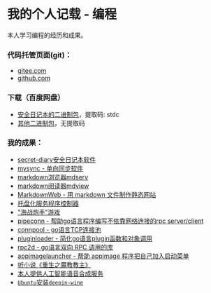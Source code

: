 # 我的个人记载 - 编程

本人学习编程的经历和成果。

### 代码托管页面(git)：
* [gitee.com](https://gitee.com/rocket049/)
* [github.com](https://github.com/rocket049/)

### 下载（百度网盘）
* [安全日记本的二进制包](https://pan.baidu.com/s/14Ltsh1WiuKhHgMA7KgA-dw)，提取码: stdc
* [其他二进制包](https://pan.baidu.com/s/103cgeSFOmPZFvVZOQYdDPw)，无提取码

### 我的成果：
* [secret-diary安全日记本软件](secret-diary.md)
* [mysync - 单向同步软件](mysync.md)
* [markdown浏览器mdserv](mdserv.md)
* [markdown阅读器mdview](mdview.md)
* [MarkdownWeb - 用 markdown 文件制作静态网站](markdownweb.md)
* [托盘化服务程序控制器](traycontroller.md)
* ["海战炮手"游戏](shipgunner.md)
* [pipeconn - 帮助go语言程序编写不依靠网络连接的rpc server/client](pipeconn.md)
* [connpool - go语言TCP连接池](connpool.md)
* [pluginloader - 简化go语言plugin函数和对象调用](pluginloader.md)
* [rpc2d - go语言双向 RPC 调用的库](rpc2d.md)
* [appimagelauncher - 帮助 appimage 程序把自己加入启动菜单](appimagelauncher.md)
* [听小说《重生之魔教教主》](_audios/list.htm)
* [本人提供人工智能语音合成服务](tts.md)
* [`Ubuntu`安装`deepin-wine`](deepin-wine.md)
